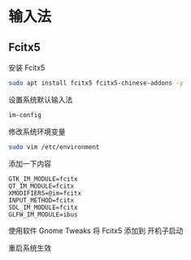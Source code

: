 # 输入法

## Fcitx5

安装 Fcitx5

```bash
sudo apt install fcitx5 fcitx5-chinese-addons -y
```

设置系统默认输入法

```bash
im-config
```

修改系统环境变量

```bash
sudo vim /etc/environment
```

添加一下内容

```
GTK_IM_MODULE=fcitx
QT_IM_MODULE=fcitx
XMODIFIERS=@im=fcitx
INPUT_METHOD=fcitx
SDL_IM_MODULE=fcitx
GLFW_IM_MODULE=ibus
```

使用软件 Gnome Tweaks 将 Fcitx5 添加到 开机子启动

重启系统生效
